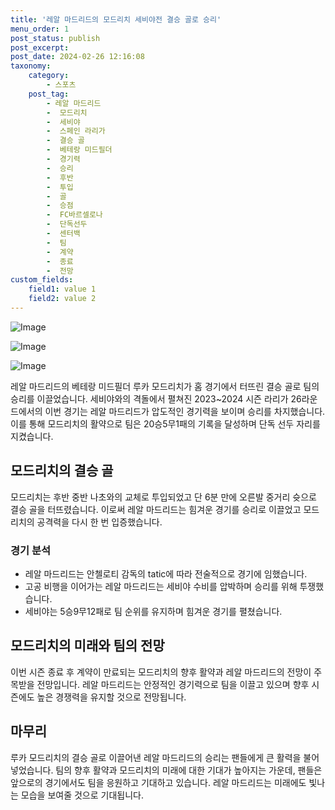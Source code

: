 ```yaml
---
title: '레알 마드리드의 모드리치 세비야전 결승 골로 승리'
menu_order: 1
post_status: publish
post_excerpt: 
post_date: 2024-02-26 12:16:08
taxonomy:
    category:
        - 스포츠
    post_tag:
        - 레알 마드리드
        -  모드리치
        -  세비야
        -  스페인 라리가
        -  결승 골
        -  베테랑 미드필더
        -  경기력
        -  승리
        -  후반
        -  투입
        -  골
        -  승점
        -  FC바르셀로나
        -  단독선두
        -  센터백
        -  팀
        -  계약
        -  종료
        -  전망
custom_fields:
    field1: value 1
    field2: value 2
---
```


![Image](https://imgnews.pstatic.net/image/468/2024/02/26/0001033543_001_20240226073302135.jpg?type=w647)

![Image](https://imgnews.pstatic.net/image/468/2024/02/26/0001033543_002_20240226073302164.jpg?type=w647)

![Image](https://imgnews.pstatic.net/image/468/2024/02/26/0001033543_003_20240226073302198.jpg?type=w647)

레알 마드리드의 베테랑 미드필더 루카 모드리치가 홈 경기에서 터뜨린 결승 골로 팀의 승리를 이끌었습니다. 세비야와의 격돌에서 펼쳐진 2023~2024 시즌 라리가 26라운드에서의 이번 경기는 레알 마드리드가 압도적인 경기력을 보이며 승리를 차지했습니다. 이를 통해 모드리치의 활약으로 팀은 20승5무1패의 기록을 달성하며 단독 선두 자리를 지켰습니다.
## 모드리치의 결승 골
모드리치는 후반 중반 나초와의 교체로 투입되었고 단 6분 만에 오른발 중거리 슛으로 결승 골을 터뜨렸습니다. 이로써 레알 마드리드는 힘겨운 경기를 승리로 이끌었고 모드리치의 공격력을 다시 한 번 입증했습니다.
### 경기 분석
- 레알 마드리드는 안첼로티 감독의 tatic에 따라 전술적으로 경기에 임했습니다.
- 고공 비행을 이어가는 레알 마드리드는 세비야 수비를 압박하며 승리를 위해 투쟁했습니다.
- 세비야는 5승9무12패로 팀 순위를 유지하며 힘겨운 경기를 펼쳤습니다.
## 모드리치의 미래와 팀의 전망
이번 시즌 종료 후 계약이 만료되는 모드리치의 향후 활약과 레알 마드리드의 전망이 주목받을 전망입니다. 레알 마드리드는 안정적인 경기력으로 팀을 이끌고 있으며 향후 시즌에도 높은 경쟁력을 유지할 것으로 전망됩니다.
## 마무리
루카 모드리치의 결승 골로 이끌어낸 레알 마드리드의 승리는 팬들에게 큰 활력을 불어넣었습니다. 팀의 향후 활약과 모드리치의 미래에 대한 기대가 높아지는 가운데, 팬들은 앞으로의 경기에서도 팀을 응원하고 기대하고 있습니다. 레알 마드리드는 미래에도 빛나는 모습을 보여줄 것으로 기대됩니다.
